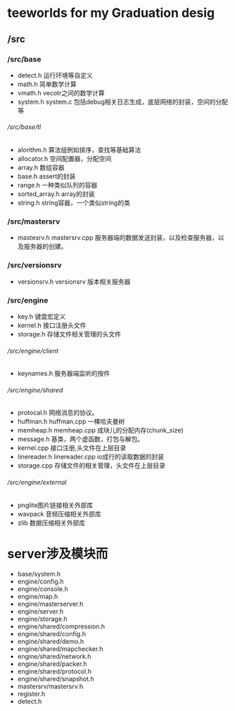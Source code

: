 # teeworlds for my Graduation desig
## /src
### /src/base 
- detect.h 运行环境等自定义
- math.h   简单数学计算
- vmath.h  vecotr之间的数学计算
- system.h system.c 包括debug相关日志生成，底层网络的封装，空间的分配等
###### /src/base/tl
- alorithm.h 算法组例如排序，查找等基础算法
- allocator.h 空间配置器，分配空间
- array.h 数组容器
- base.h assert的封装
- range.h 一种类似队列的容器
- sorted_array.h array的封装
- string.h string容器，一个类似string的类

### /src/mastersrv
- mastesrv.h mastersrv.cpp  服务器端的数据发送封装，以及检查服务器，以及服务器的创建。

### /src/versionsrv
- versionsrv.h versionsrv   版本相关服务器

### /src/engine
- key.h 键盘宏定义
- kernel.h 接口注册头文件
- storage.h 存储文件相关管理的头文件
###### /src/engine/client
- keynames.h 服务器端监听的按件

###### /src/engine/shared
- protocal.h 网络消息的协议。
- huffman.h huffman.cpp 一棵哈夫曼树
- memheap.h memheap.cpp  成块儿的分配内存(chunk_size)
- message.h 基类，两个虚函数，打包与解包。
- kernel.cpp  接口注册,头文件在上层目录
- linereader.h linereader.cpp io成行的读取数据的封装
- storage.cpp 存储文件的相关管理，头文件在上层目录

###### /src/engine/external
- pnglite图片链接相关外部库
- wavpack 音频压缩相关外部库
- zlib 数据压缩相关外部库






# server涉及模块而
- base/system.h
- engine/config.h
- engine/console.h
- engine/map.h
- engine/masterserver.h
- engine/server.h
- engine/storage.h
- engine/shared/compression.h
- engine/shared/config.h
- engine/shared/demo.h
- engine/shared/mapchecker.h
- engine/shared/network.h
- engine/shared/packer.h
- engine/shared/protocol.h
- engine/shared/snapshot.h
- mastersrv/mastersrv.h
- register.h
- detect.h

